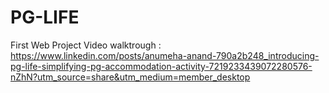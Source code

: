 # PG-LIFE
 First Web Project
Video walktrough : https://www.linkedin.com/posts/anumeha-anand-790a2b248_introducing-pg-life-simplifying-pg-accommodation-activity-7219233439072280576-nZhN?utm_source=share&utm_medium=member_desktop

